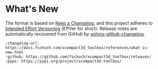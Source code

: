 # What's New

The format is based on [Keep a Changelog](https://keepachangelog.com/en/1.0.0/), and this project adheres to [Intended Effort Versioning](https://jacobtomlinson.dev/effver/) (EffVer for short).
Release notes are automatically recovered from GitHub by [sphinx-github-changelog](https://github.com/ewjoachim/sphinx-github-changelog).

```{changelog}
:changelog-url: https://docs.fschuch.com/xcompact3d_toolbox/references/what-is-new.html
:github: https://github.com/fschuch/xcompact3d_toolbox/releases/
:pypi: https://pypi.org/project/xcompact3d-toolbox/
```
